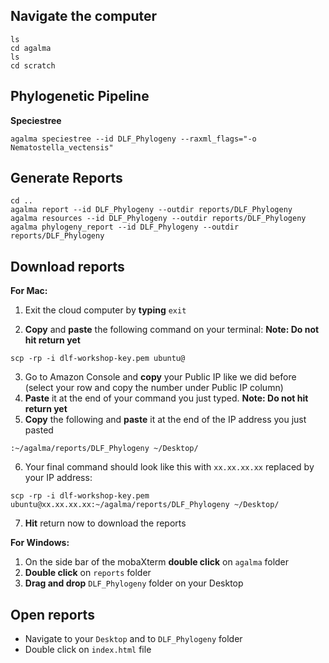 ## Navigate the computer

```
ls
cd agalma
ls
cd scratch
```

## Phylogenetic Pipeline

**Speciestree**

```
agalma speciestree --id DLF_Phylogeny --raxml_flags="-o Nematostella_vectensis"
```

## Generate Reports

```
cd ..
agalma report --id DLF_Phylogeny --outdir reports/DLF_Phylogeny
agalma resources --id DLF_Phylogeny --outdir reports/DLF_Phylogeny
agalma phylogeny_report --id DLF_Phylogeny --outdir reports/DLF_Phylogeny
```

## Download reports

**For Mac:**

1. Exit the cloud computer by **typing** `exit`

2. **Copy** and **paste** the following command on your terminal:  **Note: Do not hit return yet**

  ```
  scp -rp -i dlf-workshop-key.pem ubuntu@
  ```
3. Go to Amazon Console and **copy** your Public IP like we did before (select your row and copy the number under Public IP column)
4. **Paste** it at the end of your command you just typed. **Note: Do not hit return yet**
5. **Copy** the following and **paste** it at the end of the IP address you just pasted

  ```
  :~/agalma/reports/DLF_Phylogeny ~/Desktop/
  ```
6. Your final command should look like this with `xx.xx.xx.xx` replaced by your IP address:

  ```
  scp -rp -i dlf-workshop-key.pem ubuntu@xx.xx.xx.xx:~/agalma/reports/DLF_Phylogeny ~/Desktop/
  ```
7. **Hit** return now to download the reports

**For Windows:**

1. On the side bar of the mobaXterm **double click** on `agalma` folder
2. **Double click** on `reports` folder
3. **Drag and drop** `DLF_Phylogeny` folder on your Desktop

## Open reports

- Navigate to your `Desktop` and to `DLF_Phylogeny` folder
- Double click on `index.html` file
